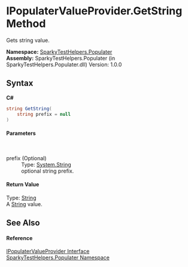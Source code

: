 # IPopulaterValueProvider.GetString Method 
 

Gets string value.

**Namespace:**&nbsp;<a href="N_SparkyTestHelpers_Populater.md">SparkyTestHelpers.Populater</a><br />**Assembly:**&nbsp;SparkyTestHelpers.Populater (in SparkyTestHelpers.Populater.dll) Version: 1.0.0

## Syntax

**C#**<br />
``` C#
string GetString(
	string prefix = null
)
```


#### Parameters
&nbsp;<dl><dt>prefix (Optional)</dt><dd>Type: <a href="http://msdn2.microsoft.com/en-us/library/s1wwdcbf" target="_blank">System.String</a><br />optional string prefix.</dd></dl>

#### Return Value
Type: <a href="http://msdn2.microsoft.com/en-us/library/s1wwdcbf" target="_blank">String</a><br />A <a href="http://msdn2.microsoft.com/en-us/library/s1wwdcbf" target="_blank">String</a> value.

## See Also


#### Reference
<a href="T_SparkyTestHelpers_Populater_IPopulaterValueProvider.md">IPopulaterValueProvider Interface</a><br /><a href="N_SparkyTestHelpers_Populater.md">SparkyTestHelpers.Populater Namespace</a><br />